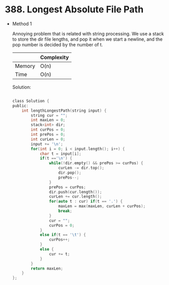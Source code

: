 # 388. Longest Absolute File Path   
- Method 1

    Annoying problem that is related with string processing. We use a stack to store the dir file lengths, and pop it when we start a newline, and the pop number is decided by the number of t.

    | |   Complexity  |
    | ----------- | ----------- | 
    |  Memory     | O(n) | 
    |      Time       |  O(n) | 


    Solution:

    ``` h

    class Solution {
    public:
        int lengthLongestPath(string input) {
            string cur = "";
            int maxLen = 0;
            stack<int> dir;
            int curPos = 0;
            int prePos = 0;
            int curLen = 0;
            input += '\n';
            for(int i = 0; i < input.length(); i++) {
                char t = input[i];
                if(t =='\n') {
                    while(!dir.empty() && prePos >= curPos) {
                        curLen -= dir.top();
                        dir.pop();
                        prePos--;
                    }
                    prePos = curPos;
                    dir.push(cur.length());
                    curLen += cur.length();
                    for(auto t : cur) if(t == '.') {
                        maxLen = max(maxLen, curLen + curPos);
                        break;
                    }
                    cur = "";
                    curPos = 0;
                }
                else if(t == '\t') {
                    curPos++;
                }
                else {
                    cur += t;
                }
            }
            return maxLen;
        }
    };

    ```

<!-- - Method 2

    This is another method.

    | |   Complexity  |
    | ----------- | ----------- | 
    |  Memory     | O(n) | 
    |      Time       |  O(n) | 


    Solution:

    ``` h



    ```

- Additional Knowledge:
       
    Here are some additional knowledge.



<br> -->
